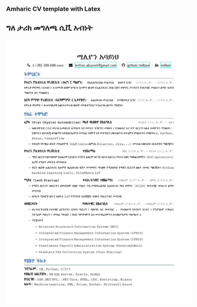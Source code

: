 
### Amharic CV template with Latex
## ግለ ታሪክ መግለጫ ሲቪ አብነት

![Alt text](/img/cv.jpeg?raw=true "Title")
